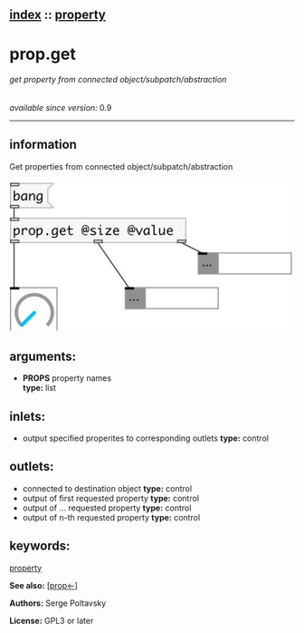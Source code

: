 [index](index.html) :: [property](category_property.html)
---

# prop.get

###### get property from connected object/subpatch/abstraction

*available since version:* 0.9

---


## information
Get properties from connected object/subpatch/abstraction



[![example](../examples/img/prop.get.jpg)](../examples/pd/prop.get.pd)



## arguments:

* **PROPS**
property names<br>
__type:__ list<br>







## inlets:

* output specified properites to corresponding outlets 
__type:__ control<br>



## outlets:

* connected to destination object
__type:__ control<br>
* output of first requested property
__type:__ control<br>
* output of ... requested property
__type:__ control<br>
* output of n-th requested property
__type:__ control<br>



## keywords:

[property](keywords/property.html)



**See also:**
[\[prop&lt;-\]](prop%3C-.html)




**Authors:** Serge Poltavsky




**License:** GPL3 or later






